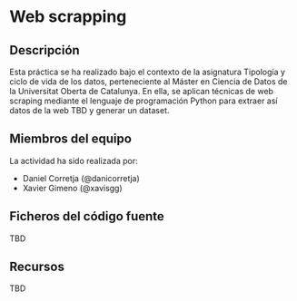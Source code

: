 # Web scrapping

## Descripción
Esta práctica se ha realizado bajo el contexto de la asignatura Tipología y ciclo de vida de los datos, perteneciente al Máster en Ciencia de Datos de la Universitat Oberta de Catalunya. En ella, se aplican técnicas de web scraping mediante el lenguaje de programación Python para extraer así datos de la web TBD y generar un dataset.

## Miembros del equipo
La actividad ha sido realizada por:
- Daniel Corretja (@danicorretja)
- Xavier Gimeno (@xavisgg)

## Ficheros del código fuente
TBD

## Recursos
TBD
